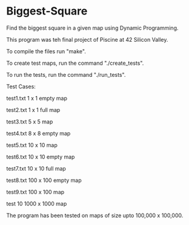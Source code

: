 # Biggest-Square
Find the biggest square in a given map using Dynamic Programming.


This program was teh final project of Piscine at 42 Silicon Valley.



To compile the files run "make".

To create test maps, run the command "./create_tests".

To run the tests, run the command "./run_tests".

Test Cases:

test1.txt
1 x 1 empty map 

test2.txt
1 x 1 full map

test3.txt
5 x 5 map

test4.txt
8 x 8 empty map

test5.txt
10 x 10 map

test6.txt
10 x 10 empty map

test7.txt
10 x 10 full map

test8.txt
100 x 100 empty map

test9.txt
100 x 100 map

test 10
1000 x 1000 map



The program has been tested on maps of size upto 100,000 x 100,000.
